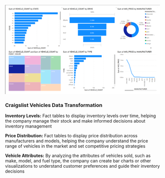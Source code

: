 ![visuals screenshot](./screenshot.png)
### Craigslist Vehicles Data Transformation

**Inventory Levels:** Fact tables to display inventory levels over time, helping the company manage their stock and make informed decisions about inventory management

**Price Distribution:** Fact tables to display price distribution across manufacturers and models, helping the company understand the price range of vehicles in the market and set competitive pricing strategies

**Vehicle Attributes:** By analyzing the attributes of vehicles sold, such as make, model, and fuel type, the company can create bar charts or other visualizations to understand customer preferences and guide their inventory decisions
